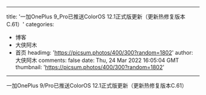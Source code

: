 
---
title: '一加OnePlus 9_Pro已推送ColorOS 12.1正式版更新（更新热修复版本C.61）'
categories: 
 - 博客
 - 大侠阿木
 - 首页
headimg: 'https://picsum.photos/400/300?random=1802'
author: 大侠阿木
comments: false
date: Thu, 24 Mar 2022 16:05:04 GMT
thumbnail: 'https://picsum.photos/400/300?random=1802'
---

<div>   
一加OnePlus 9/Pro已推送ColorOS 12.1正式版更新（更新热修复版本C.61）  
</div>
            